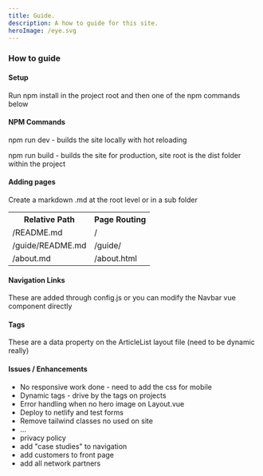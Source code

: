 ```yaml
---
title: Guide.
description: A how to guide for this site.
heroImage: /eye.svg
---
```


<h3 class="text-blue text-left mb-3 text-2xl">
 How to guide
</h3>

<h4 class="text-green">Setup</h4>
<p>Run npm install in the project root and then one of the npm commands below</p>


<h4 class="text-green mt-4">NPM Commands</h4>
<p>npm run dev - builds the site locally with hot reloading</p>
<p>npm run build - builds the site for production, site root is the dist folder within the project</p>


<h4 class="text-green mt-4">Adding pages</h4>
<p>Create a markdown .md at the root level or in a sub folder</p>

<table class="mt-4 w-2/3">
<tr>
    <th>Relative Path</th>
    <th>Page Routing</th>
</tr>
<tr>
    <td>/README.md</td>
    <td>/</td>
</tr>
<tr>
    <td>/guide/README.md</td>
    <td>/guide/</td>
</tr>
<tr>
    <td>/about.md</td>
    <td>/about.html</td>
</tr>
</table>

<h4 class="text-green mt-4">Navigation Links</h4>
<p>These are added through config.js or you can modify the Navbar vue component directly</p>

<h4 class="text-green mt-4">Tags</h4>
<p>These are a data property on the ArticleList layout file (need to be dynamic really)</p>


<h4 class="text-green mt-4">Issues / Enhancements</h4>
<ul>
    <li>No responsive work done - need to add the css for mobile</li>
    <li>Dynamic tags - drive by the tags on projects</li>
    <li>Error handling when no hero image on Layout.vue</li>
    <li>Deploy to netlify and test forms</li>
    <li>Remove tailwind classes no used on site</li>
    <li>...</li>
    <li>privacy policy</li>
<li>add "case studies" to navigation</li>
<li>add customers to front page</li>
<li>add all network partners</li>
</ul>